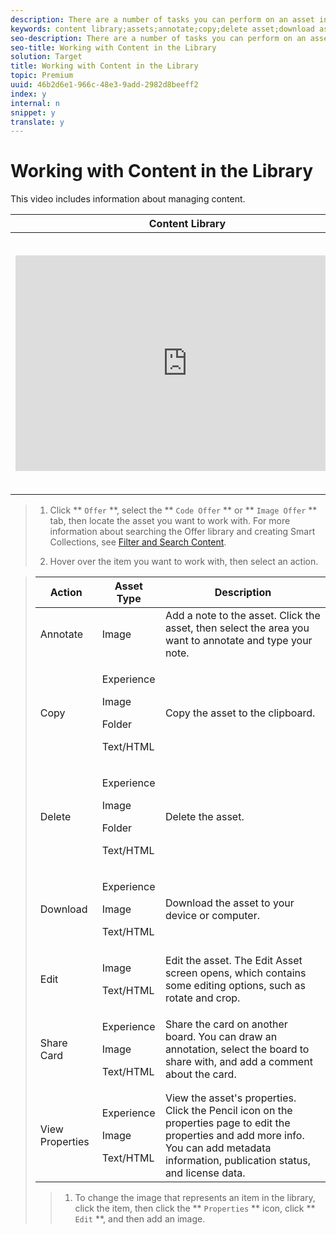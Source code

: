 ```yaml
---
description: There are a number of tasks you can perform on an asset in the library.
keywords: content library;assets;annotate;copy;delete asset;download asset;edit content;share card;view content properties
seo-description: There are a number of tasks you can perform on an asset in the library.
seo-title: Working with Content in the Library
solution: Target
title: Working with Content in the Library
topic: Premium
uuid: 46b2d6e1-966c-48e3-9add-2982d8beeff2
index: y
internal: n
snippet: y
translate: y
---
```


# Working with Content in the Library

This video includes information about managing content.

<table id="table_A3A70CC0C9F54131BB9F098B4DA8C9D6"> 
 <thead> 
  <tr> 
   <th class="entry" colspan="2">Content Library</th> 
   <th colname="col3" class="entry">4:56</th> 
  </tr>
 </thead>
 <tbody> 
  <tr> 
   <td colspan="2"> 
    <div width="550" class="video-iframe"> 
     <iframe src="https://www.youtube.com/embed/ZNIGgXOATMY/" frameborder="0" webkitallowfullscreen="true" mozallowfullscreen="true" oallowfullscreen="true" msallowfullscreen="true" allowfullscreen="allowfullscreen" scrolling="no" width="550" height="345">https://www.youtube.com/embed/ZNIGgXOATMY/</iframe>
    </div> </td> 
   <td colname="col3"> <p> 
     <ul id="ul_FF4FEC7BC7A34461BAA54FBE18A8E63B"> 
      <li id="li_7D6D4CB2E771430F84D2B658F8611532">Connection between the <a href="https://marketing.adobe.com/resources/help/en_US/mcloud/creative_cloud.html" format="https" scope="external">Marketing Cloud Asset Library</a> and the Target Content Library </li> 
      <li id="li_61D9DDCD3AFB40E2BC55AFED5CD6C405">Custom HTML Offers</li> 
      <li id="li_745F20CC95DF4BE48173991CB42EC50A">Custom HTML Offer in the Visual Experience Composer</li> 
     </ul> </p> </td> 
  </tr> 
 </tbody> 
</table>


>1. Click ** `Offer` **, select the ** `Code Offer` ** or ** `Image Offer` ** tab, then locate the asset you want to work with.
>   For more information about searching the Offer library and creating Smart Collections, see [Filter and Search Content](c_filter-and-search-content.md#concept_3B59B8F025BF4CEA82ECC5199D365276). 
>
>1. Hover over the item you want to work with, then select an action.



>    <table id="table_72572C019D7444B08BF1A08FA1CED1FB"> 
 <thead> 
  <tr> 
   <th colname="col1" class="entry">Action</th> 
   <th colname="col2" class="entry">Asset Type</th> 
   <th colname="col3" class="entry">Description</th> 
  </tr>
 </thead>
 <tbody> 
  <tr> 
   <td colname="col1">Annotate</td> 
   <td colname="col2"> <p>Image</p> </td> 
   <td colname="col3">Add a note to the asset. Click the asset, then select the area you want to annotate and type your note.</td> 
  </tr> 
  <tr> 
   <td colname="col1">Copy</td> 
   <td colname="col2"> <p>Experience</p> <p>Image</p> <p>Folder</p> <p>Text/HTML</p> </td> 
   <td colname="col3">Copy the asset to the clipboard.</td> 
  </tr> 
  <tr> 
   <td colname="col1">Delete</td> 
   <td colname="col2"> <p>Experience</p> <p>Image</p> <p>Folder</p> <p>Text/HTML</p> </td> 
   <td colname="col3">Delete the asset.</td> 
  </tr> 
  <tr> 
   <td colname="col1">Download</td> 
   <td colname="col2"> <p>Experience</p> <p>Image</p> <p>Text/HTML</p> </td> 
   <td colname="col3">Download the asset to your device or computer.</td> 
  </tr> 
  <tr> 
   <td colname="col1">Edit</td> 
   <td colname="col2"> <p>Image</p> <p>Text/HTML</p> </td> 
   <td colname="col3">Edit the asset. The Edit Asset screen opens, which contains some editing options, such as rotate and crop.</td> 
  </tr>
  <!-- <row> <entry colname="col1">Move </entry> <entry colname="col2"> <p>Experience </p> <p>Image </p> <p>Folder </p> <p>Text/HTML </p> </entry> <entry colname="col3">Move the asset to another location. To move the asset, specify a name for the asset, select a destination, adjust any references to the asset, and republish to the new location. </entry> </row> --> 
  <tr> 
   <td colname="col1">Share Card</td> 
   <td colname="col2"> <p>Experience</p> <p>Image</p> <p>Text/HTML</p> </td> 
   <td colname="col3">Share the card on another board. You can draw an annotation, select the board to share with, and add a comment about the card.</td> 
  </tr> 
  <tr> 
   <td colname="col1">View Properties</td> 
   <td colname="col2"> <p>Experience</p> <p>Image</p> <p>Text/HTML</p> </td> 
   <td colname="col3">View the asset's properties. Click the Pencil icon on the properties page to edit the properties and add more info. You can add metadata information, publication status, and license data.</td> 
  </tr> 
 </tbody> 
</table>

>1. To change the image that represents an item in the library, click the item, then click the ** `Properties` ** icon, click ** `Edit` **, and then add an image.

